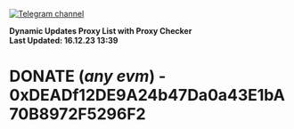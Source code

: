 [![Telegram channel](https://img.shields.io/endpoint?url=https://runkit.io/damiankrawczyk/telegram-badge/branches/master?url=https://t.me/n4z4v0d)](https://t.me/n4z4v0d) 

**Dynamic Updates Proxy List with Proxy Checker**  
**Last Updated: 16.12.23 13:39**

# DONATE (_any evm_) - 0xDEADf12DE9A24b47Da0a43E1bA70B8972F5296F2
